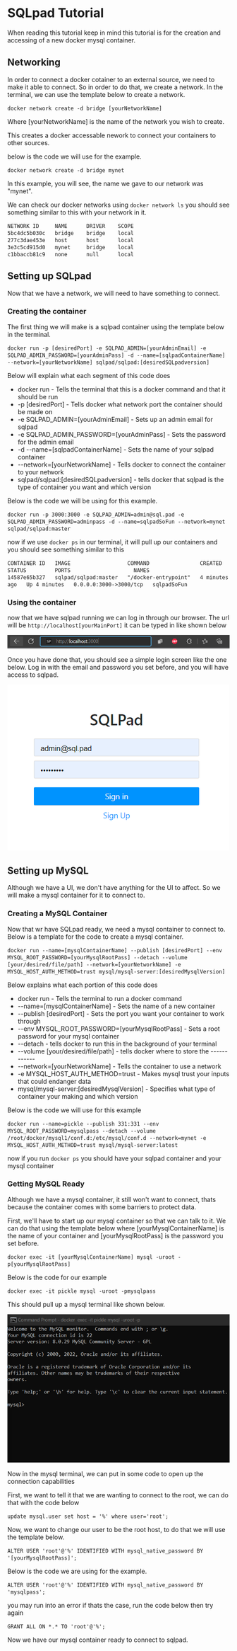 # SQLpad Tutorial
When reading this tutorial keep in mind this tutorial is for the creation and accessing of a new docker mysql container.

## Networking
In order to connect a docker cotainer to an external source, we need to make it able to connect. So in order to do that, we create a network. 
In the terminal, we can use the template below to create a network.

```
docker network create -d bridge [yourNetworkName]
```

Where [yourNetworkName] is the name of the network you wish to create.

This creates a docker accessable nework to connect your containers to other sources.

below is the code we will use for the example.

```
docker network create -d bridge mynet
```

In this example, you will see, the name we gave to our network was "mynet".

We can check our docker networks using ```docker network ls``` you should see something similar to this with your network in it.

```
NETWORK ID     NAME      DRIVER    SCOPE
5bc4dc5b030c   bridge    bridge    local
277c3dae453e   host      host      local
3e3c5cd915d0   mynet     bridge    local
c1bbaccb81c9   none      null      local
```



## Setting up SQLpad
Now that we have a network, we will need to have something to connect. 

### Creating the container
The first thing we will make is a sqlpad container using the template below in the terminal.

```
docker run -p [desiredPort] -e SQLPAD_ADMIN=[yourAdminEmail] -e SQLPAD_ADMIN_PASSWORD=[yourAdminPass] -d --name=[sqlpadContainerName] --network=[yourNetworkName] sqlpad/sqlpad:[desiredSQLpadversion]
```
Below will explain what each segment of this code does

- docker run - Tells the terminal that this is a docker command and that it should be run
- -p [desiredPort] - Tells docker what network port the container should be made on
- -e SQLPAD_ADMIN=[yourAdminEmail] - Sets up an admin email for sqlpad 
- -e SQLPAD_ADMIN_PASSWORD=[yourAdminPass] - Sets the password for the admin email
- -d --name=[sqlpadContainerName]  - Sets the name of your sqlpad container
- --network=[yourNetworkName] - Tells docker to connect the container to your network
- sqlpad/sqlpad:[desiredSQLpadversion] - tells docker that sqlpad is the type of container you want and which version

Below is the code we will be using for this example.

```
docker run -p 3000:3000 -e SQLPAD_ADMIN=admin@sql.pad -e SQLPAD_ADMIN_PASSWORD=adminpass -d --name=sqlpadSoFun --network=mynet sqlpad/sqlpad:master
```

now if we use ```docker ps``` in our terminal, it will pull up our containers and you should see something similar to this

```
CONTAINER ID   IMAGE                  COMMAND                CREATED         STATUS         PORTS                    NAMES
14587e65b327   sqlpad/sqlpad:master   "/docker-entrypoint"   4 minutes ago   Up 4 minutes   0.0.0.0:3000->3000/tcp   sqlpadSoFun
```

### Using the container
now that we have sqlpad running we can log in through our browser. 
The url will be ```http://localhost[yourMainPort]``` it can be typed in like shown below

![](sqlpad_url.PNG)

Once you have done that, you should see a simple login screen like the one below. Log in with the email and password you set before, and you will have access to sqlpad.

![](sqlpad_login.PNG)

## Setting up MySQL
Although we have a UI, we don't have anything for the UI to affect. So we will make a mysql container for it to connect to.

### Creating a MySQL Container
Now that wr have SQLpad ready, we need a mysql container to connect to. Below is a template for the code to create a mysql container.

```
docker run --name=[mysqlContainerName] --publish [desiredPort] --env MYSQL_ROOT_PASSWORD=[yourMysqlRootPass] --detach --volume [your/desired/file/path] --network=[yourNetworkName] -e MYSQL_HOST_AUTH_METHOD=trust mysql/mysql-server:[desiredMysqlVersion]
```

Below explains what each portion of this code does

- docker run - Tells the terminal to run a docker command
- --name=[mysqlContainerName] - Sets the name of a new container
- --publish [desiredPort] - Sets the port you want your container to work through
- --env MYSQL_ROOT_PASSWORD=[yourMysqlRootPass] - Sets a root password for your mysql container
- --detach - tells docker to run this in the background of your terminal
- --volume [your/desired/file/path] - tells docker where to store the ------------
- --network=[yourNetworkName] - Tells the container to use a network
- -e MYSQL_HOST_AUTH_METHOD=trust - Makes mysql trust your inputs that could endanger data
- mysql/mysql-server:[desiredMysqlVersion] - Specifies what type of container your making and which version

Below is the code we will use for this example

```
docker run --name=pickle --publish 331:331 --env MYSQL_ROOT_PASSWORD=mysqlpass --detach --volume /root/docker/mysql1/conf.d:/etc/mysql/conf.d --network=mynet -e MYSQL_HOST_AUTH_METHOD=trust mysql/mysql-server:latest
```

now if you run ```docker ps``` you should have your sqlpad container and your mysql container

### Getting MySQL Ready
Although we have a mysql container, it still won't want to connect, thats because the container comes with some barriers to protect data.

First, we'll have to start up our mysql container so that we can talk to it. We can do that using the template below where [yourMysqlContainerName] is the name of your container and [yourMysqlRootPass] is the password you set before.

```
docker exec -it [yourMysqlContainerName] mysql -uroot -p[yourMysqlRootPass]
```

Below is the code for our example

```
docker exec -it pickle mysql -uroot -pmysqlpass
```

This should pull up a mysql terminal like shown below.

![](sqlpad_mysql.PNG)

Now in the mysql terminal, we can put in some code to open up the connection capabilities

First, we want to tell it that we are wanting to connect to the root, we can do that with the code below

```
update mysql.user set host = '%' where user='root';
```

Now, we want to change our user to be the root host, to do that we will use the template below.

```
ALTER USER 'root'@'%' IDENTIFIED WITH mysql_native_password BY '[yourMysqlRootPass]';
```

Below is the code we are using for the example.

```
ALTER USER 'root'@'%' IDENTIFIED WITH mysql_native_password BY 'mysqlpass';
```

you may run into an error if thats the case, run the code below then try again

```
GRANT ALL ON *.* TO 'root'@'%';
```

Now we have our mysql container ready to connect to sqlpad.
